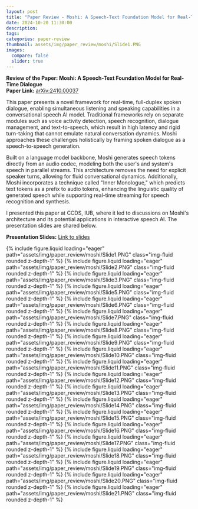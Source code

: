 ```yaml
---
layout: post
title: "Paper Review - Moshi: A Speech-Text Foundation Model for Real-Time Dialogue"
date: 2024-10-20 11:30:00
description: 
tags: 
categories: paper-review
thumbnail: assets/img/paper_review/moshi/Slide1.PNG
images:
  compare: false
  slider: true
---
```


**Review of the Paper: Moshi: A Speech-Text Foundation Model for Real-Time Dialogue**  
**Paper Link:** [arXiv:2410.00037](https://arxiv.org/abs/2410.00037)

This paper presents a novel framework for real-time, full-duplex spoken dialogue, enabling simultaneous listening and speaking capabilities in a conversational speech AI model. Traditional frameworks rely on separate modules such as voice activity detection, speech recognition, dialogue management, and text-to-speech, which result in high latency and rigid turn-taking that cannot emulate natural conversation dynamics. Moshi approaches these challenges holistically by framing spoken dialogue as a speech-to-speech generation. 

Built on a language model backbone, Moshi generates speech tokens directly from an audio codec, modeling both the user's and system's speech in parallel streams. This architecture removes the need for explicit speaker turns, allowing for fluid conversational dynamics. Additionally, Moshi incorporates a technique called "Inner Monologue," which predicts text tokens as a prefix to audio tokens, enhancing the linguistic quality of generated speech while supporting real-time streaming for speech recognition and synthesis.

I presented this paper at CCDS, IUB, where it led to discussions on Moshi's architecture and its potential applications in interactive speech AI. The presentation slides are shared below.

**Presentation Slides:** [Link to slides](https://docs.google.com/presentation/d/1ycnc5ivMvsWjHU5QVGYIyHuNlxc-hFgV6l5sYixLWdc/)

<swiper-container keyboard="true" navigation="true" pagination="true" pagination-clickable="true" pagination-dynamic-bullets="true" rewind="true">
  <swiper-slide>{% include figure.liquid loading="eager" path="assets/img/paper_review/moshi/Slide1.PNG" class="img-fluid rounded z-depth-1" %}</swiper-slide>
  <swiper-slide>{% include figure.liquid loading="eager" path="assets/img/paper_review/moshi/Slide2.PNG" class="img-fluid rounded z-depth-1" %}</swiper-slide>
  <swiper-slide>{% include figure.liquid loading="eager" path="assets/img/paper_review/moshi/Slide3.PNG" class="img-fluid rounded z-depth-1" %}</swiper-slide>
  <swiper-slide>{% include figure.liquid loading="eager" path="assets/img/paper_review/moshi/Slide5.PNG" class="img-fluid rounded z-depth-1" %}</swiper-slide>
  <swiper-slide>{% include figure.liquid loading="eager" path="assets/img/paper_review/moshi/Slide6.PNG" class="img-fluid rounded z-depth-1" %}</swiper-slide>
  <swiper-slide>{% include figure.liquid loading="eager" path="assets/img/paper_review/moshi/Slide7.PNG" class="img-fluid rounded z-depth-1" %}</swiper-slide>
  <swiper-slide>{% include figure.liquid loading="eager" path="assets/img/paper_review/moshi/Slide8.PNG" class="img-fluid rounded z-depth-1" %}</swiper-slide>
  <swiper-slide>{% include figure.liquid loading="eager" path="assets/img/paper_review/moshi/Slide9.PNG" class="img-fluid rounded z-depth-1" %}</swiper-slide>
  <swiper-slide>{% include figure.liquid loading="eager" path="assets/img/paper_review/moshi/Slide10.PNG" class="img-fluid rounded z-depth-1" %}</swiper-slide>
  <swiper-slide>{% include figure.liquid loading="eager" path="assets/img/paper_review/moshi/Slide11.PNG" class="img-fluid rounded z-depth-1" %}</swiper-slide>
  <swiper-slide>{% include figure.liquid loading="eager" path="assets/img/paper_review/moshi/Slide12.PNG" class="img-fluid rounded z-depth-1" %}</swiper-slide>
  <swiper-slide>{% include figure.liquid loading="eager" path="assets/img/paper_review/moshi/Slide13.PNG" class="img-fluid rounded z-depth-1" %}</swiper-slide>
  <swiper-slide>{% include figure.liquid loading="eager" path="assets/img/paper_review/moshi/Slide14.PNG" class="img-fluid rounded z-depth-1" %}</swiper-slide>
  <swiper-slide>{% include figure.liquid loading="eager" path="assets/img/paper_review/moshi/Slide15.PNG" class="img-fluid rounded z-depth-1" %}</swiper-slide>
  <swiper-slide>{% include figure.liquid loading="eager" path="assets/img/paper_review/moshi/Slide16.PNG" class="img-fluid rounded z-depth-1" %}</swiper-slide>
  <swiper-slide>{% include figure.liquid loading="eager" path="assets/img/paper_review/moshi/Slide17.PNG" class="img-fluid rounded z-depth-1" %}</swiper-slide>
  <swiper-slide>{% include figure.liquid loading="eager" path="assets/img/paper_review/moshi/Slide18.PNG" class="img-fluid rounded z-depth-1" %}</swiper-slide>
  <swiper-slide>{% include figure.liquid loading="eager" path="assets/img/paper_review/moshi/Slide19.PNG" class="img-fluid rounded z-depth-1" %}</swiper-slide>
  <swiper-slide>{% include figure.liquid loading="eager" path="assets/img/paper_review/moshi/Slide20.PNG" class="img-fluid rounded z-depth-1" %}</swiper-slide>
  <swiper-slide>{% include figure.liquid loading="eager" path="assets/img/paper_review/moshi/Slide21.PNG" class="img-fluid rounded z-depth-1" %}</swiper-slide>
</swiper-container>
